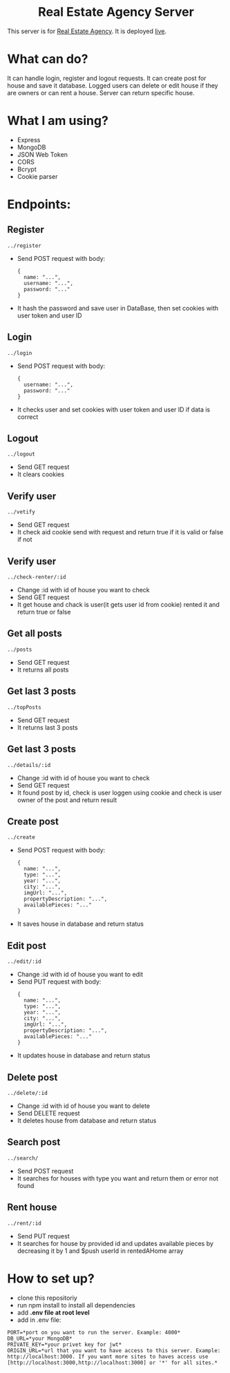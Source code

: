 <h1 align="center">Real Estate Agency Server</h1>

This server is for [Real Estate Agency](https://real-estate-agency-react.netlify.app). It is deployed [live](https://real-estate-agency-server.herokuapp.com).

# What can do?
It can handle login, register and logout requests. It can create post for house and save it database. Logged users can delete or edit house if they are owners or can rent a house. Server can return specific house.

# What I am using?
- Express
- MongoDB
- JSON Web Token
- CORS
- Bcrypt
- Cookie parser

# Endpoints:

## Register
`../register`
- Send POST request with body:
  ```
  {
    name: "...",
    username: "...",
    password: "..."
  }
  ```
- It hash the password and save user in DataBase, then set cookies with user token and user ID
## Login 
`../login`
- Send POST request with body:
  ```
  {
    username: "...",
    password: "..."
  }
  ```
- It checks user and set cookies with user token and user ID if data is correct
## Logout
`../logout`
- Send GET request
- It clears cookies
## Verify user
`../vetify`
- Send GET request
- It check aid cookie send with request and return true if it is valid or false if not
## Verify user
`../check-renter/:id`
- Change :id with id of house you want to check
- Send GET request
- It get house and chack is user(it gets user id from cookie) rented it and return true or false
  
## Get all posts
`../posts`
- Send GET request
- It returns all posts
## Get last 3 posts
`../topPosts`
- Send GET request
- It returns last 3 posts
## Get last 3 posts
`../details/:id`
- Change :id with id of house you want to check
- Send GET request
- It found post by id, check is user loggen using cookie and check is user owner of the post and return result
  
## Create post
`../create`
- Send POST request with body:
  ```
  {
    name: "...", 
    type: "...",
    year: "...", 
    city: "...",
    imgUrl: "...",
    propertyDescription: "...", 
    availablePieces: "..." 
  }
  ```
- It saves house in database and return status
## Edit post
`../edit/:id`
- Change :id with id of house you want to edit
- Send PUT request with body:
  ```
  {
    name: "...", 
    type: "...",
    year: "...", 
    city: "...",
    imgUrl: "...",
    propertyDescription: "...", 
    availablePieces: "..." 
  }
  ```
- It updates house in database and return status
## Delete post
`../delete/:id`
- Change :id with id of house you want to delete
- Send DELETE request
- It deletes house from database and return status
  
## Search post
`../search/`
- Send POST request
- It searches for houses with type you want and return them or error not found
## Rent house
`../rent/:id`
- Send PUT request
- It searches for house by provided id and updates available pieces by decreasing it by 1 and $push userId in rentedAHome array

# How to set up?
- clone this repositoriy
- run npm install to install all dependencies
- add **.env file at root level**
- add in .env file:
```
PORT=*port on you want to run the server. Example: 4000*
DB_URL=*your MongoDB*
PRIVATE_KEY=*your privet key for jwt*
ORIGIN_URL=*url that you want to have access to this server. Example: http://localhost:3000. If you want more sites to haves access use [http://localhost:3000,http://localhost:3000] or '*' for all sites.*
```